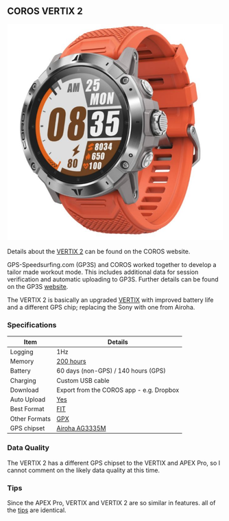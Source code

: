 ## COROS VERTIX 2

![vertix-2](img/vertix-2.jpg)



Details about the [VERTIX 2](https://coros.com/vertix2) can be found on the COROS website.

GPS-Speedsurfing.com (GP3S) and COROS worked together to develop a tailor made workout mode. This includes additional data for session verification and automatic uploading to GP3S. Further details can be found on the GP3S [website](https://www.gps-speedsurfing.com/default.aspx?mnu=item&item=coros).

The VERTIX 2 is basically an upgraded [VERTIX](../vertix/README.md) with improved battery life and a different GPS chip; replacing the Sony with one from Airoha.



### Specifications

| Item          | Details                                                      |
| ------------- | ------------------------------------------------------------ |
| Logging       | 1Hz                                                          |
| Memory        | [200 hours](https://support.coros.com/hc/en-us/articles/360044993811-How-much-memory-do-COROS-watches-have) |
| Battery       | 60 days (non-GPS) / 140 hours (GPS)                          |
| Charging      | Custom USB cable                                             |
| Download      | Export from the COROS app - e.g. Dropbox                     |
| Auto Upload   | [Yes](https://www.gps-speedsurfing.com/default.aspx?mnu=item&item=HowAddSession) |
| Best Format   | [FIT](https://developer.garmin.com/fit/protocol/)            |
| Other Formats | [GPX](https://en.wikipedia.org/wiki/GPS_Exchange_Format)     |
| GPS chipset   | [Airoha AG3335M](http://www.airoha.com.tw/webe/html/pro/index.aspx?kind=80&num=182&lv=2) |



### Data Quality

The VERTIX 2 has a different GPS chipset to the VERTIX and APEX Pro, so I cannot comment on the likely data quality at this time.



### Tips

Since the APEX Pro, VERTIX and VERTIX 2 are so similar in features. all of the [tips](../tips.md) are identical.
